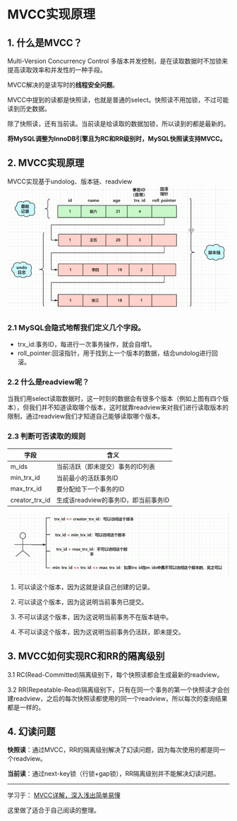 # MVCC实现原理
## 1. 什么是MVCC？
Multi-Version Concurrency Control 多版本并发控制，是在读取数据时不加锁来提高读取效率和并发性的一种手段。

MVCC解决的是读写时的<b>线程安全问题</b>。

MVCC中提到的读都是快照读，也就是普通的select。快照读不用加锁，不过可能读到历史数据。

除了快照读，还有当前读。当前读是给读取的数据加锁，所以读到的都是最新的。

<b>将MySQL调整为InnoDB引擎且为RC和RR级别时，MySQL快照读支持MVCC。</b>

## 2. MVCC实现原理
MVCC实现基于undolog、版本链、readview
![img.png](img.png)

### 2.1 MySQL会隐式地帮我们定义几个字段。
- trx_id:事务ID，每进行一次事务操作，就会自增1。
- roll_pointer:回滚指针，用于找到上一个版本的数据，结合undolog进行回滚。

### 2.2 什么是readview呢？

当我们用select读取数据时，这一时刻的数据会有很多个版本（例如上图有四个版本），但我们并不知道读取哪个版本，这时就靠readview来对我们进行读取版本的限制，通过readview我们才知道自己能够读取哪个版本。

### 2.3 判断可否读取的规则
| 字段             | 含义                       |
|----------------|--------------------------|
| m_ids          | 当前活跃（即未提交）事务的ID列表        |
| min_trx_id     | 当前最小的活跃事务ID              |
| max_trx_id     | 要分配给下一个事务的ID             |
| creator_trx_id | 生成该readview的事务ID，即当前事务ID |

![img_1.png](img_1.png)

1. 可以读这个版本，因为这就是读自己创建的记录。

2. 可以读这个版本，因为这说明当前事务已提交。

3. 不可以读这个版本，因为这说明当前事务不在版本链中。

4. 不可以读这个版本，因为这说明当前事务仍活跃，即未提交。

## 3. MVCC如何实现RC和RR的隔离级别
3.1 RC(Read-Committed)隔离级别下，每个快照读都会生成最新的readview。

3.2 RR(Repeatable-Read)隔离级别下，只有在同一个事务的第一个快照读才会创建readview，之后的每次快照读都使用的同一个readview，所以每次的查询结果都是一样的。

## 4. 幻读问题
<b>快照读</b>：通过MVCC，RR的隔离级别解决了幻读问题，因为每次使用的都是同一个readview。

<b>当前读</b>：通过next-key锁（行锁+gap锁），RR隔离级别并不能解决幻读问题。

---

学习于： [MVCC详解，深入浅出简单易懂](http://t.csdnimg.cn/hC8Pc)

这里做了适合于自己阅读的整理。